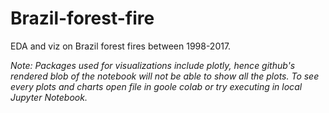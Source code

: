 # Brazil-forest-fire
EDA and viz on Brazil forest fires between 1998-2017.

*Note: Packages used for visualizations include plotly, hence github's rendered blob of the notebook will not be able to show all the plots. To see every plots and charts open file in goole colab or try executing in local Jupyter Notebook.*
